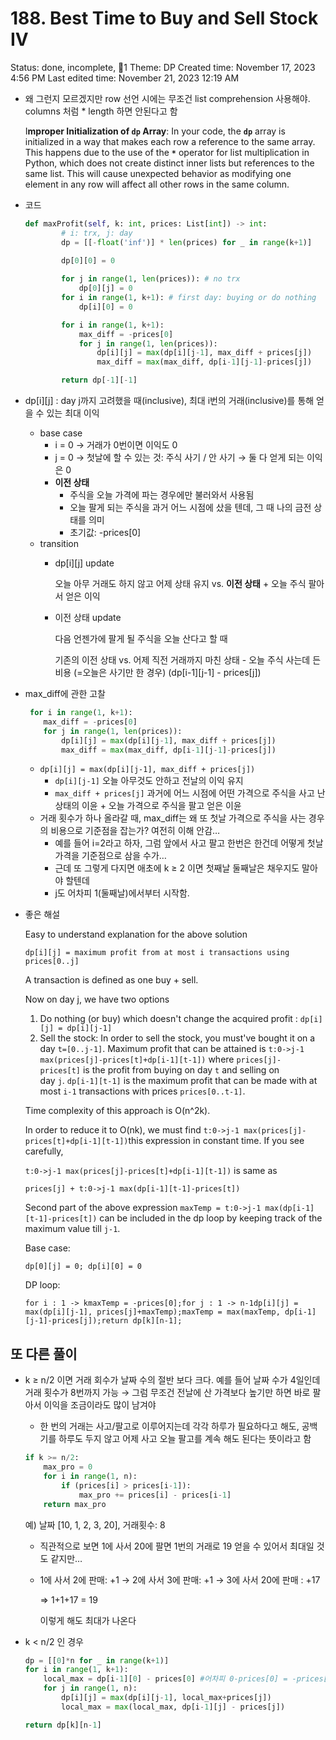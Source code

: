 # 188. Best Time to Buy and Sell Stock IV

Status: done, incomplete, 👀1
Theme: DP
Created time: November 17, 2023 4:56 PM
Last edited time: November 21, 2023 12:19 AM

- 왜 그런지 모르겠지만 row 선언 시에는 무조건 list comprehension 사용해야. columns 처럼 * length 하면 안된다고 함
    
    I**mproper Initialization of `dp` Array**: In your code, the **`dp`** array is initialized in a way that makes each row a reference to the same array. This happens due to the use of the **`*`** operator for list multiplication in Python, which does not create distinct inner lists but references to the same list. This will cause unexpected behavior as modifying one element in any row will affect all other rows in the same column.
    
- 코드
    
    ```python
    def maxProfit(self, k: int, prices: List[int]) -> int:
            # i: trx, j: day
            dp = [[-float('inf')] * len(prices) for _ in range(k+1)] 
    
            dp[0][0] = 0
            
            for j in range(1, len(prices)): # no trx 
                dp[0][j] = 0
            for i in range(1, k+1): # first day: buying or do nothing
                dp[i][0] = 0 
    
            for i in range(1, k+1):
                max_diff = -prices[0]
                for j in range(1, len(prices)):
                    dp[i][j] = max(dp[i][j-1], max_diff + prices[j])
                    max_diff = max(max_diff, dp[i-1][j-1]-prices[j])
    
            return dp[-1][-1]
    ```
    
- dp[i][j] : day j까지 고려했을 때(inclusive), 최대 i번의 거래(inclusive)를 통해 얻을 수 있는 최대 이익
    - base case
        - i = 0 → 거래가 0번이면 이익도 0
        - j = 0 → 첫날에 할 수 있는 것: 주식 사기 / 안 사기 → 둘 다 얻게 되는 이익은 0
        - **이전 상태**
            - 주식을 오늘 가격에 파는 경우에만 불러와서 사용됨
            - 오늘 팔게 되는 주식을 과거 어느 시점에 샀을 텐데, 그 때 나의 금전 상태를 의미
            - 초기값: -prices[0]
    - transition
        - dp[i][j] update
            
            오늘 아무 거래도 하지 않고 어제 상태 유지 vs.  **이전 상태** + 오늘 주식 팔아서 얻은 이익 
            
        - 이전 상태 update
            
            다음 언젠가에 팔게 될 주식을 오늘 산다고 할 때 
            
            기존의 이전 상태 vs. 어제 직전 거래까지 마친 상태 - 오늘 주식 사는데 든 비용 (=오늘은 사기만 한 경우) (dp[i-1][j-1] - prices[j])
            
- max_diff에 관한 고찰
    
    ```python
     for i in range(1, k+1):
        max_diff = -prices[0]
        for j in range(1, len(prices)):
            dp[i][j] = max(dp[i][j-1], max_diff + prices[j])
            max_diff = max(max_diff, dp[i-1][j-1]-prices[j])
    ```
    
    - `dp[i][j] = max(dp[i][j-1], max_diff + prices[j])`
        - `dp[i][j-1]` 오늘 아무것도 안하고 전날의 이익 유지
        - `max_diff + prices[j]` 과거에 어느 시점에 어떤 가격으로 주식을 사고 난 상태의 이윤 + 오늘 가격으로 주식을 팔고 얻은 이윤
    - 거래 횟수가 하나 올라갈 때, max_diff는 왜 또 첫날 가격으로 주식을 사는 경우의 비용으로 기준점을 잡는가? 여전히 이해 안감…
        - 예를 들어 i=2라고 하자, 그럼 앞에서 사고 팔고 한번은 한건데 어떻게 첫날 가격을 기준점으로 삼을 수가…
        - 근데 또 그렇게 다지면 애초에 k ≥ 2 이면 첫째날 둘째날은 채우지도 말아야 할텐데
        - j도 어차피 1(둘째날)에서부터 시작함.
- 좋은 해설
    
    Easy to understand explanation for the above solution
    
    `dp[i][j] = maximum profit from at most i transactions using prices[0..j]`
    
    A transaction is defined as one buy + sell.
    
    Now on day j, we have two options
    
    1. Do nothing (or buy) which doesn't change the acquired profit : `dp[i][j] = dp[i][j-1]`
    2. Sell the stock: In order to sell the stock, you must've bought it on a day `t=[0..j-1]`. Maximum profit that can be attained is `t:0->j-1 max(prices[j]-prices[t]+dp[i-1][t-1])` where `prices[j]-prices[t]` is the profit from buying on day `t` and selling on day `j`. `dp[i-1][t-1]` is the maximum profit that can be made with at most `i-1` transactions with prices `prices[0..t-1]`.
    
    Time complexity of this approach is O(n^2k).
    
    In order to reduce it to O(nk), we must find `t:0->j-1 max(prices[j]-prices[t]+dp[i-1][t-1])`this expression in constant time. If you see carefully,
    
    `t:0->j-1 max(prices[j]-prices[t]+dp[i-1][t-1])` is same as
    
    `prices[j] + t:0->j-1 max(dp[i-1][t-1]-prices[t])`
    
    Second part of the above expression `maxTemp = t:0->j-1 max(dp[i-1][t-1]-prices[t])` can be included in the dp loop by keeping track of the maximum value till `j-1`.
    
    Base case:
    
    `dp[0][j] = 0; dp[i][0] = 0`
    
    DP loop:
    
    `for i : 1 -> kmaxTemp = -prices[0];for j : 1 -> n-1dp[i][j] = max(dp[i][j-1], prices[j]+maxTemp);maxTemp = max(maxTemp, dp[i-1][j-1]-prices[j]);return dp[k][n-1];`
    

## 또 다른 풀이

- k ≥ n/2 이면 거래 회수가 날짜 수의 절반 보다 크다. 예를 들어 날짜 수가 4일인데 거래 횟수가 8번까지 가능 → 그럼 무조건 전날에 산 가격보다 높기만 하면 바로 팔아서 이익을 조금이라도 많이 남겨야
    - 한 번의 거래는 사고/팔고로 이루어지는데 각각 하루가 필요하다고 해도, 공백기를 하루도 두지 않고 어제 사고 오늘 팔고를 계속 해도 된다는 뜻이라고 함
    
    ```python
    if k >= n/2:
    	max_pro = 0
    	for i in range(1, n):
    		if (prices[i] > prices[i-1]):
    			max_pro += prices[i] - prices[i-1]
    	return max_pro		
    ```
    
    예) 날짜 [10, 1, 2, 3, 20], 거래횟수: 8 
    
    - 직관적으로 보면 1에 사서 20에 팔면 1번의 거래로 19 얻을 수 있어서 최대일 것도 같지만…
    - 1에 사서 2에 판매: +1 → 2에 사서 3에 판매: +1 → 3에 사서 20에 판매 : +17
        
        ⇒ 1+1+17 = 19
        
        이렇게 해도 최대가 나온다 
        
- k < n/2 인 경우
    
    ```python
    dp = [[0]*n for _ in range(k+1)]
    for i in range(1, k+1):
    	local_max = dp[i-1][0] - prices[0] #어차피 0-prices[0] = -prices[0]
    	for j in range(1, n):
    		dp[i][j] = max(dp[i][j-1], local_max+prices[j])
    		local_max = max(local_max, dp[i-1][j] - prices[j]) 
    
    return dp[k][n-1]
    ```